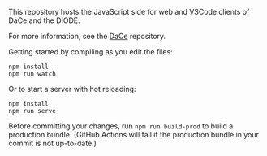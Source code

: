This repository hosts the JavaScript side for web and VSCode clients of DaCe and the DIODE.

For more information, see the [DaCe](https://www.github.com/spcl/dace) repository.

Getting started by compiling as you edit the files:

```
npm install
npm run watch
```

Or to start a server with hot reloading:

```
npm install
npm run serve
```

Before committing your changes, run `npm run build-prod` to build a production bundle. (GitHub Actions will fail if the production bundle in your commit is not up-to-date.)
